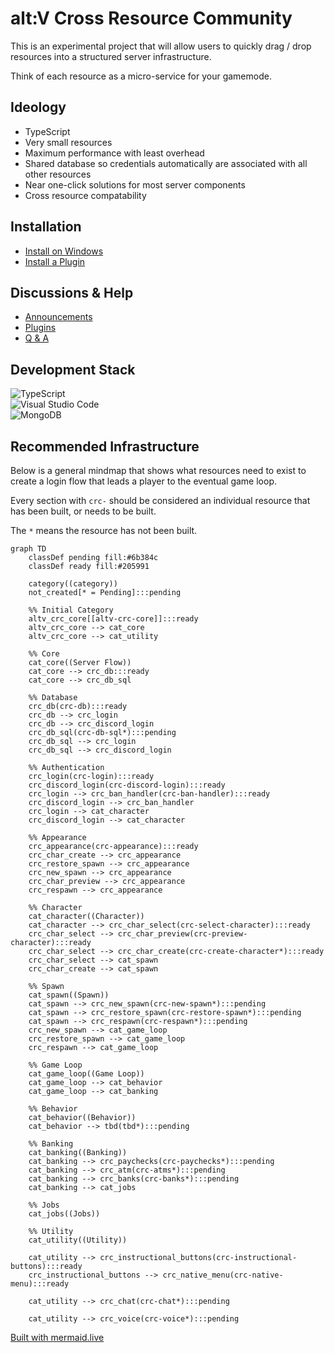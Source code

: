 # alt:V Cross Resource Community

This is an experimental project that will allow users to quickly drag / drop resources into a structured server infrastructure.

Think of each resource as a micro-service for your gamemode.

## Ideology

- TypeScript
- Very small resources
- Maximum performance with least overhead
- Shared database so credentials automatically are associated with all other resources
- Near one-click solutions for most server components
- Cross resource compatability

## Installation

- [Install on Windows](https://github.com/orgs/altv-crc/discussions/1)
- [Install a Plugin](https://github.com/orgs/altv-crc/discussions/2)

## Discussions & Help

- [Announcements](https://github.com/orgs/altv-crc/discussions/categories/announcements)
- [Plugins](https://github.com/orgs/altv-crc/discussions/categories/plugins)
- [Q & A](https://github.com/orgs/altv-crc/discussions/categories/q-a)

## Development Stack

![TypeScript](https://img.shields.io/badge/typescript-%23007ACC.svg?style=for-the-badge&logo=typescript&logoColor=white)
<br />
![Visual Studio Code](https://img.shields.io/badge/Visual%20Studio%20Code-0078d7.svg?style=for-the-badge&logo=visual-studio-code&logoColor=white)
<br />
![MongoDB](https://img.shields.io/badge/MongoDB-%234ea94b.svg?style=for-the-badge&logo=mongodb&logoColor=white)

## Recommended Infrastructure

Below is a general mindmap that shows what resources need to exist to create a login flow that leads a player to the eventual game loop.

Every section with `crc-` should be considered an individual resource that has been built, or needs to be built.

The `*` means the resource has not been built.

```mermaid
graph TD
    classDef pending fill:#6b384c
    classDef ready fill:#205991

    category((category))
    not_created[* = Pending]:::pending

    %% Initial Category
    altv_crc_core[[altv-crc-core]]:::ready
    altv_crc_core --> cat_core
    altv_crc_core --> cat_utility

    %% Core
    cat_core((Server Flow))
    cat_core --> crc_db:::ready
    cat_core --> crc_db_sql

    %% Database
    crc_db(crc-db):::ready
    crc_db --> crc_login
    crc_db --> crc_discord_login
    crc_db_sql(crc-db-sql*):::pending
    crc_db_sql --> crc_login
    crc_db_sql --> crc_discord_login

    %% Authentication
    crc_login(crc-login):::ready
    crc_discord_login(crc-discord-login):::ready
    crc_login --> crc_ban_handler(crc-ban-handler):::ready
    crc_discord_login --> crc_ban_handler
    crc_login --> cat_character
    crc_discord_login --> cat_character
    
    %% Appearance
    crc_appearance(crc-appearance):::ready
    crc_char_create --> crc_appearance
    crc_restore_spawn --> crc_appearance
    crc_new_spawn --> crc_appearance
    crc_char_preview --> crc_appearance
    crc_respawn --> crc_appearance

    %% Character
    cat_character((Character))
    cat_character --> crc_char_select(crc-select-character):::ready
    crc_char_select --> crc_char_preview(crc-preview-character):::ready
    crc_char_select --> crc_char_create(crc-create-character*):::ready
    crc_char_select --> cat_spawn
    crc_char_create --> cat_spawn

    %% Spawn
    cat_spawn((Spawn))
    cat_spawn --> crc_new_spawn(crc-new-spawn*):::pending
    cat_spawn --> crc_restore_spawn(crc-restore-spawn*):::pending
    cat_spawn --> crc_respawn(crc-respawn*):::pending
    crc_new_spawn --> cat_game_loop
    crc_restore_spawn --> cat_game_loop
    crc_respawn --> cat_game_loop

    %% Game Loop
    cat_game_loop((Game Loop))
    cat_game_loop --> cat_behavior
    cat_game_loop --> cat_banking
   
    %% Behavior
    cat_behavior((Behavior))
    cat_behavior --> tbd(tbd*):::pending

    %% Banking
    cat_banking((Banking))
    cat_banking --> crc_paychecks(crc-paychecks*):::pending
    cat_banking --> crc_atm(crc-atms*):::pending
    cat_banking --> crc_banks(crc-banks*):::pending
    cat_banking --> cat_jobs

    %% Jobs
    cat_jobs((Jobs))

    %% Utility
    cat_utility((Utility))

    cat_utility --> crc_instructional_buttons(crc-instructional-buttons):::ready
    crc_instructional_buttons --> crc_native_menu(crc-native-menu):::ready

    cat_utility --> crc_chat(crc-chat*):::pending

    cat_utility --> crc_voice(crc-voice*):::pending
```

[Built with mermaid.live](https://mermaid.live/)
